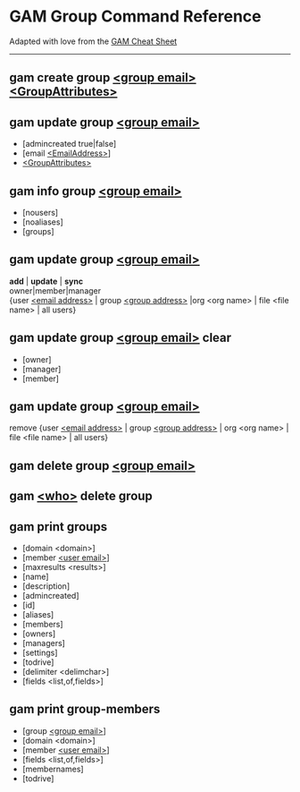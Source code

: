 # GAM Group Command Reference

Adapted with love from the [GAM Cheat Sheet](https://gamcheatsheet.com/)

***

## gam **create** group [\<group email\>](https://github.com/jay0lee/GAM/wiki/Command-Reference:-Definitions#group-email) [\<GroupAttributes\>](https://github.com/jay0lee/GAM/wiki/Command-Reference:-Group-Attributes)

## gam **update** group [\<group email\>](https://github.com/jay0lee/GAM/wiki/Command-Reference:-Definitions#group-email)
* [admincreated true|false]
* [email [\<EmailAddress\>](https://github.com/jay0lee/GAM/wiki/Command-Reference:-Definitions#email-address)]
* [\<GroupAttributes\>](https://github.com/jay0lee/GAM/wiki/Command-Reference:-Group-Attributes)

## gam **info** group [\<group email\>](https://github.com/jay0lee/GAM/wiki/Command-Reference:-Definitions#group-email)
* [nousers]
* [noaliases]
* [groups]

## gam **update** group [\<group email\>](https://github.com/jay0lee/GAM/wiki/Command-Reference:-Definitions#group-email)
 **add** | **update** | **sync**  
 owner|member|manager  
 {user [\<email address\>](https://github.com/jay0lee/GAM/wiki/Command-Reference:-Definitions#user-email) |
 group [\<group address\>](https://github.com/jay0lee/GAM/wiki/Command-Reference:-Definitions#group-email) |org \<org name\> |
 file \<file name\> | all users}

## gam **update** group [\<group email\>](https://github.com/jay0lee/GAM/wiki/Command-Reference:-Definitions#group-email) clear
* [owner]
* [manager]
* [member]

## gam **update** group [\<group email\>](https://github.com/jay0lee/GAM/wiki/Command-Reference:-Definitions#group-email)
 remove {user [\<email address\>](https://github.com/jay0lee/GAM/wiki/Command-Reference:-Definitions#user-email) |
 group [\<group address\>](https://github.com/jay0lee/GAM/wiki/Command-Reference:-Definitions#group-email) | org \<org name\> |
 file \<file name\> | all users}

## gam **delete** group [\<group email\>](https://github.com/jay0lee/GAM/wiki/Command-Reference:-Definitions#group-email)

## gam [\<who\>](https://github.com/jay0lee/GAM/wiki/Command-Reference:-Definitions#who) **delete** group

## gam print groups
* [domain \<domain\>]
* [member [\<user email\>](https://github.com/jay0lee/GAM/wiki/Command-Reference:-Definitions#user-email)]
* [maxresults \<results\>]
* [name]
* [description]
* [admincreated]
* [id]
* [aliases]
* [members]
* [owners]
* [managers]
* [settings]
* [todrive]
* [delimiter \<delimchar\>]
* [fields \<list,of,fields\>]

## gam print group-members
* [group [\<group email\>](https://github.com/jay0lee/GAM/wiki/Command-Reference:-Definitions#group-email)]
* [domain \<domain\>]
* [member [\<user email\>](https://github.com/jay0lee/GAM/wiki/Command-Reference:-Definitions#user-email)]
* [fields \<list,of,fields\>]
* [membernames]
* [todrive]
